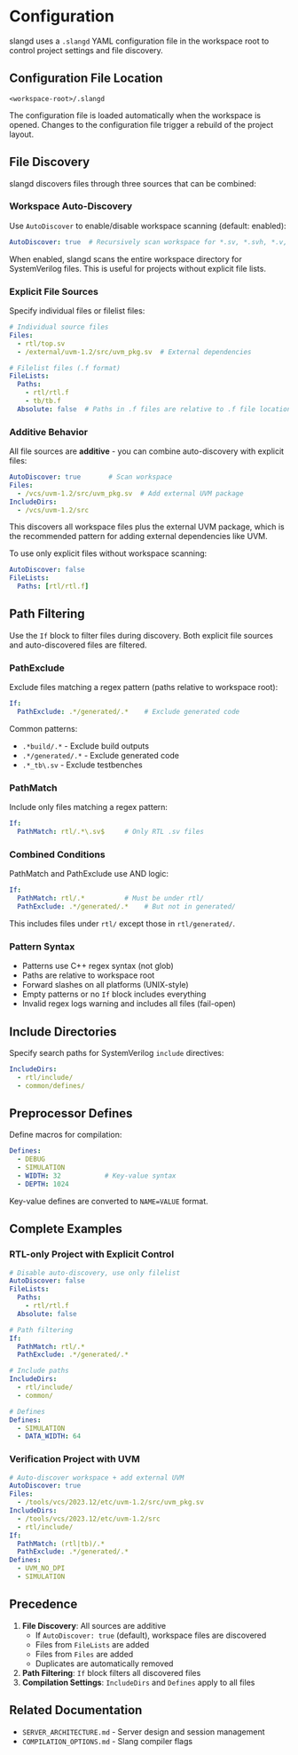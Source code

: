 # Configuration

slangd uses a `.slangd` YAML configuration file in the workspace root to control project settings and file discovery.

## Configuration File Location

```
<workspace-root>/.slangd
```

The configuration file is loaded automatically when the workspace is opened. Changes to the configuration file trigger a rebuild of the project layout.

## File Discovery

slangd discovers files through three sources that can be combined:

### Workspace Auto-Discovery

Use `AutoDiscover` to enable/disable workspace scanning (default: enabled):

```yaml
AutoDiscover: true  # Recursively scan workspace for *.sv, *.svh, *.v, *.vh
```

When enabled, slangd scans the entire workspace directory for SystemVerilog files. This is useful for projects without explicit file lists.

### Explicit File Sources

Specify individual files or filelist files:

```yaml
# Individual source files
Files:
  - rtl/top.sv
  - /external/uvm-1.2/src/uvm_pkg.sv  # External dependencies

# Filelist files (.f format)
FileLists:
  Paths:
    - rtl/rtl.f
    - tb/tb.f
  Absolute: false  # Paths in .f files are relative to .f file location
```

### Additive Behavior

All file sources are **additive** - you can combine auto-discovery with explicit files:

```yaml
AutoDiscover: true       # Scan workspace
Files:
  - /vcs/uvm-1.2/src/uvm_pkg.sv  # Add external UVM package
IncludeDirs:
  - /vcs/uvm-1.2/src
```

This discovers all workspace files plus the external UVM package, which is the recommended pattern for adding external dependencies like UVM.

To use only explicit files without workspace scanning:

```yaml
AutoDiscover: false
FileLists:
  Paths: [rtl/rtl.f]
```

## Path Filtering

Use the `If` block to filter files during discovery. Both explicit file sources and auto-discovered files are filtered.

### PathExclude

Exclude files matching a regex pattern (paths relative to workspace root):

```yaml
If:
  PathExclude: .*/generated/.*    # Exclude generated code
```

Common patterns:
- `.*build/.*` - Exclude build outputs
- `.*/generated/.*` - Exclude generated code
- `.*_tb\.sv` - Exclude testbenches

### PathMatch

Include only files matching a regex pattern:

```yaml
If:
  PathMatch: rtl/.*\.sv$     # Only RTL .sv files
```

### Combined Conditions

PathMatch and PathExclude use AND logic:

```yaml
If:
  PathMatch: rtl/.*          # Must be under rtl/
  PathExclude: .*/generated/.*    # But not in generated/
```

This includes files under `rtl/` except those in `rtl/generated/`.

### Pattern Syntax

- Patterns use C++ regex syntax (not glob)
- Paths are relative to workspace root
- Forward slashes on all platforms (UNIX-style)
- Empty patterns or no `If` block includes everything
- Invalid regex logs warning and includes all files (fail-open)

## Include Directories

Specify search paths for SystemVerilog `include` directives:

```yaml
IncludeDirs:
  - rtl/include/
  - common/defines/
```

## Preprocessor Defines

Define macros for compilation:

```yaml
Defines:
  - DEBUG
  - SIMULATION
  - WIDTH: 32           # Key-value syntax
  - DEPTH: 1024
```

Key-value defines are converted to `NAME=VALUE` format.

## Complete Examples

### RTL-only Project with Explicit Control

```yaml
# Disable auto-discovery, use only filelist
AutoDiscover: false
FileLists:
  Paths:
    - rtl/rtl.f
  Absolute: false

# Path filtering
If:
  PathMatch: rtl/.*
  PathExclude: .*/generated/.*

# Include paths
IncludeDirs:
  - rtl/include/
  - common/

# Defines
Defines:
  - SIMULATION
  - DATA_WIDTH: 64
```

### Verification Project with UVM

```yaml
# Auto-discover workspace + add external UVM
AutoDiscover: true
Files:
  - /tools/vcs/2023.12/etc/uvm-1.2/src/uvm_pkg.sv
IncludeDirs:
  - /tools/vcs/2023.12/etc/uvm-1.2/src
  - rtl/include/
If:
  PathMatch: (rtl|tb)/.*
  PathExclude: .*/generated/.*
Defines:
  - UVM_NO_DPI
  - SIMULATION
```

## Precedence

1. **File Discovery**: All sources are additive
   - If `AutoDiscover: true` (default), workspace files are discovered
   - Files from `FileLists` are added
   - Files from `Files` are added
   - Duplicates are automatically removed
2. **Path Filtering**: `If` block filters all discovered files
3. **Compilation Settings**: `IncludeDirs` and `Defines` apply to all files

## Related Documentation

- `SERVER_ARCHITECTURE.md` - Server design and session management
- `COMPILATION_OPTIONS.md` - Slang compiler flags

